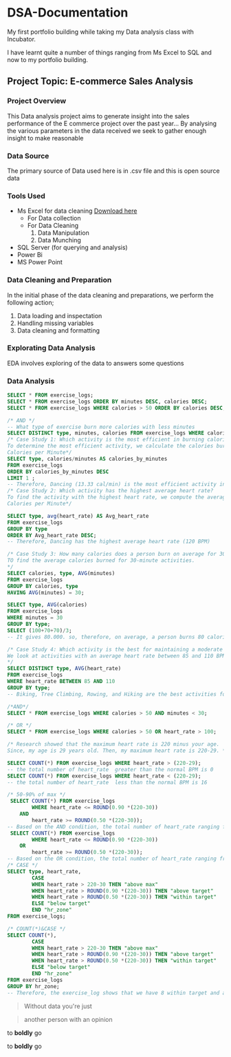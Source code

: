# DSA-Documentation
My first portfolio building while taking my Data analysis class with Incubator. 

I have learnt quite a number of things ranging from Ms Excel to SQL and now to my portfolio building. 

## Project Topic: E-commerce Sales Analysis

### Project Overview
This Data analysis project aims to generate insight into the sales performance of the E commerce project over the past year... By analysing the various parameters in the data received we seek to gather enough insight to make reasonable 

### Data Source
  The primary source of Data used here is in .csv file and this is open source data 

### Tools Used
- Ms Excel for data cleaning [Download here](https://www.microsoft.com/en-us/microsoft-365/excel)
    - For Data collection
    - For Data Cleaning
        1. Data Manipulation
        2. Data Munching
- SQL Server (for querying and analysis)
- Power Bi 
- MS Power Point
### Data Cleaning and Preparation
In the initial phase of the data cleaning and preparations, we perform the following action;
1. Data loading and inspectation
2. Handling missing variables
3. Data cleaning and formatting
   
### Explorating Data Analysis 
EDA involves exploring of the data to answers some questions

### Data Analysis 
``` SQL
SELECT * FROM exercise_logs;
SELECT * FROM exercise_logs ORDER BY minutes DESC, calories DESC;
SELECT * FROM exercise_logs WHERE calories > 50 ORDER BY calories DESC;

/* AND */
-- What type of exercise burn more calories with less minutes
SELECT DISTINCT type, minutes, calories FROM exercise_logs WHERE calories > 50 AND minutes <30 ORDER BY calories DESC;
/* Case Study 1: Which activity is the most efficient in burning calories per minute?
To determine the most efficient activity, we calculate the calories burned per minute for each activity and compare. 
Calories per Minute*/
SELECT type, calories/minutes AS calories_by_minutes
FROM exercise_logs
ORDER BY calories_by_minutes DESC
LIMIT 1 ;
-- Therefore, Dancing (13.33 cal/min) is the most efficient activity in the burning calories per minutes
/* Case Study 2: Which activity has the highest average heart rate?
To find the activity with the highest heart rate, we compute the average heart rate for each activity. 
Calories per Minute*/

SELECT type, avg(heart_rate) AS Avg_heart_rate
FROM exercise_logs
GROUP BY type
ORDER BY Avg_heart_rate DESC;
-- Therefore, Dancing has the highest average heart rate (120 BPM)

/* Case Study 3: How many calories does a person burn on average for 30 minutes of activity?
TO find the average calories burned for 30-minute activities.
*/
SELECT calories, type, AVG(minutes)
FROM exercise_logs
GROUP BY calories, type
HAVING AVG(minutes) = 30;

SELECT type, AVG(calories)
FROM exercise_logs
WHERE minutes = 30
GROUP BY type;
SELECT (100+70+70)/3;
-- It gives 80.000. so, therefore, on average, a person burns 80 calories in 30 minutes of activity.

/* Case Study 4: Which activity is the best for maintaining a moderate heart rate (85-110 BPM)?
We look at activities with an average heart rate between 85 and 110 BPM.
*/
SELECT DISTINCT type, AVG(heart_rate)
FROM exercise_logs
WHERE heart_rate BETWEEN 85 AND 110
GROUP BY type;
-- Biking, Tree Climbing, Rowing, and Hiking are the best activities for maintaining a moderate heart rate (85-110 BPM). While Dancing (120 BPM) is too high 

/*AND*/
SELECT * FROM exercise_logs WHERE calories > 50 AND minutes < 30;

/* OR */ 
SELECT * FROM exercise_logs WHERE calories > 50 OR heart_rate > 100;

/* Research showed that the maximum heart rate is 220 minus your age. 
Since, my age is 29 years old. Then, my maximum heart rate is 220-29. */

SELECT COUNT(*) FROM exercise_logs WHERE heart_rate > (220-29);
-- the total number of heart_rate  greater than the normal BPM is 0
SELECT COUNT(*) FROM exercise_logs WHERE heart_rate < (220-29);
-- the total number of heart_rate  less than the normal BPM is 16

/* 50-90% of max */ 
 SELECT COUNT(*) FROM exercise_logs 
		WHERE heart_rate <= ROUND(0.90 *(220-30))
	AND 
		heart_rate >= ROUND(0.50 *(220-30));
-- Based on the AND condition, the total number of heart_rate ranging from 50 to 90% of maximum is 8        
 SELECT COUNT(*) FROM exercise_logs 
		WHERE heart_rate <= ROUND(0.90 *(220-30))
	OR
		heart_rate >= ROUND(0.50 *(220-30));      
-- Based on the OR condition, the total number of heart_rate ranging from 50 to 90% of maximum is 16
/* CASE */ 
SELECT type, heart_rate,
		CASE 
        WHEN heart_rate > 220-30 THEN "above max"
		WHEN heart_rate > ROUND(0.90 *(220-30)) THEN "above target"
        WHEN heart_rate > ROUND(0.50 *(220-30)) THEN "within target"
        ELSE "below target"
        END "hr_zone"
FROM exercise_logs;

/* COUNT(*)&CASE */ 
SELECT COUNT(*),
		CASE 
        WHEN heart_rate > 220-30 THEN "above max"
		WHEN heart_rate > ROUND(0.90 *(220-30)) THEN "above target"
        WHEN heart_rate > ROUND(0.50 *(220-30)) THEN "within target"
        ELSE "below target"
        END "hr_zone"
FROM exercise_logs
GROUP BY hr_zone;
-- Therefore, the exercise_log shows that we have 8 within target and also 8 below target of the heart.
```

  

> Without data you're just

> another person with an opinion

to **boldly** go

to __boldly__ go










